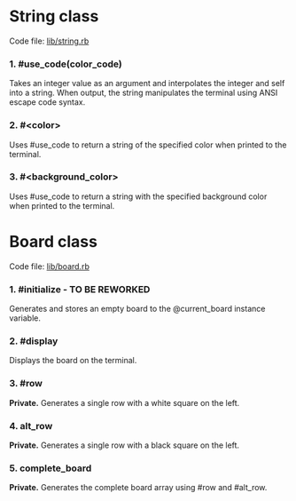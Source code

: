 # String class

Code file: [lib/string.rb](https://github.com/error34043/ruby-chess/blob/master/lib/string.rb)

### 1. #use_code(color_code)

Takes an integer value as an argument and interpolates the integer and self into a string. When output, the string manipulates the terminal using ANSI escape code syntax.

### 2. #\<color\>

Uses #use_code to return a string of the specified color when printed to the terminal.

### 3. #\<background_color\>

Uses #use_code to return a string with the specified background color when printed to the terminal.

# Board class

Code file: [lib/board.rb](https://github.com/error34043/ruby-chess/blob/master/lib/board.rb)

### 1. #initialize - TO BE REWORKED

Generates and stores an empty board to the @current_board instance variable.

### 2. #display

Displays the board on the terminal.

### 3. #row

**Private.** Generates a single row with a white square on the left.

### 4. alt_row

**Private.** Generates a single row with a black square on the left.

### 5. complete_board

**Private.** Generates the complete board array using #row and #alt_row.